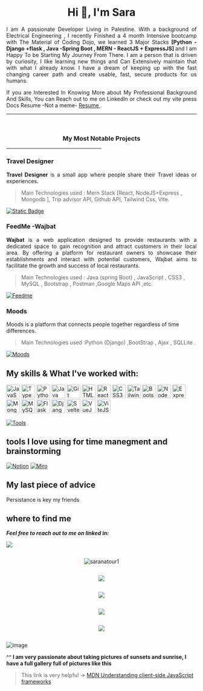 <h1 align="center">Hi 👋, I'm Sara</h1>


<p align ='justify'>
I am A passionate Developer Living in Palestine.  With a background of Electrical Engineering , I recently Finished a 4 month Intensive bootcamp with The Material of Coding Dojo, we learned 3 Major Stacks <strong>[Python - Django +flask , Java -Spring Boot , MERN - ReactJS + ExpressJS] </strong>  and I am Happy To be Starting My Journey From There. I am a person that is driven by curiosity, I like learning new things and Can Extensively maintain that with what I already know. I have a dream of keeping up with the fast changing career path and create usable, fast, secure  products for us humans.
</p>
<p align ='justify'">If you are Interested In Knowing More about My Professional Background And Skills, You can Reach out to me on LinkedIn or check out my vite press Docs Resume -Not a meme-  <a href='https://resume-2-nu.vercel.app/' target='_blank'> Resume </a> .</p>
<hr/>

 <br>
<h3 align="center">My Most Notable Projects </h3>
  <hr align="center"  width='50%'/>

### Travel Designer
<p align ='justify'> <strong>Travel Designer</strong> is a small app where people share their Travel ideas or experiences.   </p>

> Main Technologies used : Mern Stack [React, NodeJS+Express , Mongodb ], Trip advisor API, Github API, Tailwind Css, Vite.

[![Static Badge](https://img.shields.io/badge/Travel-Designer?style=for-the-badge&logo=https%3A%2F%2Fgithub.com%2Fsaranatour1%2FTraval-Designer%2Fraw%2Fmaster%2Fclient%2Fsrc%2Fassets%2Flogo.svg&logoColor=%23E8DED1&label=Github&labelColor=%23E8DED1&color=%23E8DED1)](https://github.com/saranatour1/Traval-Designer)


### FeedMe -Wajbat
<p align ='justify'> <strong>Wajbat</strong>  is a web application designed to provide restaurants with a dedicated space to gain recognition and attract customers in their local area. By offering a platform for restaurant owners to showcase their establishments and interact with potential customers, Wajbat aims to facilitate the growth and success of local restaurants. </p>

> Main Technologies used : Java (spring Boot) , JavaScript , CSS3 , MySQL , Bootstrap , Postman ,Google Maps API ,etc.  

[![Feedme](https://img.shields.io/badge/Spring%20Boot%20-Wajbat?style=for-the-badge&logo=github&logoColor=%2376c095&label=Wajbat&labelColor=%23fff4e5&color=%23f3eee2)](https://github.com/saranatour1/FeedMe)




### Moods
Moods is a platform that connects people together regardless of time differences. 
> Main Technologies used :Python (Django) ,BootStrap , Ajax , SQLLite .

[![Moods](https://img.shields.io/badge/Django-Moods?style=for-the-badge&logo=github&logoColor=%23cccc&label=Moods&labelColor=%23fff4e5)](https://github.com/saranatour1/Moods)




## My skills & What I've worked with: 
<p align="left">
<a href="https://developer.mozilla.org/en-US/docs/Web/JavaScript" target="_blank" rel="noreferrer"><img src="https://raw.githubusercontent.com/danielcranney/readme-generator/main/public/icons/skills/javascript-colored.svg" width="36" height="36" alt="JavaScript" /></a>
 <a href="https://www.typescriptlang.org/" target="_blank" rel="noreferrer"><img src="https://raw.githubusercontent.com/danielcranney/readme-generator/main/public/icons/skills/typescript-colored.svg" width="36" height="36" alt="TypeScript" /></a>
<a href="https://www.python.org/" target="_blank" rel="noreferrer"><img src="https://raw.githubusercontent.com/danielcranney/readme-generator/main/public/icons/skills/python-colored.svg" width="36" height="36" alt="Python" /></a>
<a href="https://www.oracle.com/java/" target="_blank" rel="noreferrer"><img src="https://raw.githubusercontent.com/danielcranney/readme-generator/main/public/icons/skills/java-colored.svg" width="36" height="36" alt="Java" /></a>
<a href="https://git-scm.com/" target="_blank" rel="noreferrer"><img src="https://raw.githubusercontent.com/danielcranney/readme-generator/main/public/icons/skills/git-colored.svg" width="36" height="36" alt="Git" /></a>
<a href="https://developer.mozilla.org/en-US/docs/Glossary/HTML5" target="_blank" rel="noreferrer"><img src="https://raw.githubusercontent.com/danielcranney/readme-generator/main/public/icons/skills/html5-colored.svg" width="36" height="36" alt="HTML5" /></a>
<a href="https://reactjs.org/" target="_blank" rel="noreferrer"><img src="https://raw.githubusercontent.com/danielcranney/readme-generator/main/public/icons/skills/react-colored.svg" width="36" height="36" alt="React" /></a>
<a href="https://www.w3.org/TR/CSS/#css" target="_blank" rel="noreferrer"><img src="https://raw.githubusercontent.com/danielcranney/readme-generator/main/public/icons/skills/css3-colored.svg" width="36" height="36" alt="CSS3" /></a>
<a href="https://tailwindcss.com/" target="_blank" rel="noreferrer"><img src="https://raw.githubusercontent.com/danielcranney/readme-generator/main/public/icons/skills/tailwindcss-colored.svg" width="36" height="36" alt="TailwindCSS" /></a>
<a href="https://getbootstrap.com/" target="_blank" rel="noreferrer"><img src="https://raw.githubusercontent.com/danielcranney/readme-generator/main/public/icons/skills/bootstrap-colored.svg" width="36" height="36" alt="Bootstrap" /></a>
<a href="https://nodejs.org/en/" target="_blank" rel="noreferrer"><img src="https://raw.githubusercontent.com/danielcranney/readme-generator/main/public/icons/skills/nodejs-colored.svg" width="36" height="36" alt="NodeJS" /></a>
<a href="https://expressjs.com/" target="_blank" rel="noreferrer"><img src="https://raw.githubusercontent.com/danielcranney/readme-generator/main/public/icons/skills/express-colored.svg" width="36" height="36" alt="Express" /></a>
<a href="https://www.mongodb.com/" target="_blank" rel="noreferrer"><img src="https://raw.githubusercontent.com/danielcranney/readme-generator/main/public/icons/skills/mongodb-colored.svg" width="36" height="36" alt="MongoDB" /></a>
<a href="https://www.mysql.com/" target="_blank" rel="noreferrer"><img src="https://raw.githubusercontent.com/danielcranney/readme-generator/main/public/icons/skills/mysql-colored.svg" width="36" height="36" alt="MySQL" /></a>
<a href="https://flask.palletsprojects.com/en/2.0.x/" target="_blank" rel="noreferrer"><img src="https://raw.githubusercontent.com/danielcranney/readme-generator/main/public/icons/skills/flask-colored.svg" width="36" height="36" alt="Flask" /></a>
<a href="https://www.djangoproject.com/" target="_blank" rel="noreferrer"><img src="https://raw.githubusercontent.com/danielcranney/readme-generator/main/public/icons/skills/django-colored.svg" width="36" height="36" alt="Django" /></a>
<a href="https://svelte.dev/" target="_blank" rel="noreferrer"><img src="https://raw.githubusercontent.com/danielcranney/readme-generator/main/public/icons/skills/svelte-colored.svg" width="36" height="36" alt="Svelte" /></a>
<a href="https://vuejs.org/" target="_blank" rel="noreferrer"><img src="https://raw.githubusercontent.com/danielcranney/readme-generator/main/public/icons/skills/vuejs-colored.svg" width="36" height="36" alt="VueJS" /></a>
<a href="https://vitejs.dev/" target="_blank" rel="noreferrer"><img src="https://raw.githubusercontent.com/danielcranney/readme-generator/main/public/icons/skills/vite-colored.svg" width="36" height="36" alt="ViteJS" /></a>

  [![Tools](https://skillicons.dev/icons?i=spring,postman&perline=7)](https://skillicons.dev) 
</p>
               
## tools I love using for time manegment and brainstorming 
[![Notion](https://img.shields.io/badge/Notion-000000?style=for-the-badge&logo=notion&logoColor=white)](https://www.notion.so/)
[![Miro](https://img.shields.io/badge/Miro-F7C922?style=for-the-badge&logo=Miro&logoColor=050036)](https://miro.com/)

<!-- ## other things I use 
![Google analytics](https://img.shields.io/badge/Google%20Analytics-E37400?style=for-the-badge&logo=google%20analytics&logoColor=white)
![Railway](https://img.shields.io/badge/Railway-131415?style=for-the-badge&logo=railway&logoColor=white)
![Vercel](https://img.shields.io/badge/Vercel-000000?style=for-the-badge&logo=vercel&logoColor=white)
![Postman](https://img.shields.io/badge/Postman-FF6C37?style=for-the-badge&logo=Postman&logoColor=white) -->
## My last piece of advice
Persistance is key my friends

## where to find me
***Feel free to reach out to me on linked in:*** <br>

<a href="https://www.linkedin.com/in/saranatour/" target="_blank"> <img src="https://img.shields.io/badge/LinkedIn-0077B5?style=for-the-badge&logo=linkedin&logoColor=white" /> </a>

<div style="display: flex; flex-direction: column; align-items: center;">
  <p align="center">
    <img src="https://komarev.com/ghpvc/?username=saralocalgit&label=Profile%20views&color=0e75b6&style=flat" alt="saranatour1" />
  </p>

  <p align="center">
    <img src="https://github-profile-summary-cards.vercel.app/api/cards/profile-details?username=saranatour1&theme=github_dark" />
  </p>

  <!-- Uncomment the line below if you want to align the card in the middle -->
  <!-- <p align="center">
    <img src="https://github-readme-stats-git-masterrstaa-rickstaa.vercel.app/api?username=saranatour1&theme=dark" />
  </p> -->

  <p align="center">
    <img src="https://github-readme-stats.vercel.app/api/top-langs/?username=saranatour1&layout=compact&theme=dark" />
  </p>

  <p align="center">
    <img src="https://github-readme-streak-stats.herokuapp.com/?user=saranatour1&theme=dark" />
  </p>

  <p align="center">
    <img src="https://leetcard.jacoblin.cool/SaraNatour?border=0&radius=20" />
  </p>
</div>




<!-- ![Profile counter](https://hits.seeyoufarm.com/api/count/incr/badge.svg?url=https%3A%2F%2Fgithub.com%2Fsaranatour11212%2Fhit-counter) -->
![image](https://user-images.githubusercontent.com/77834808/231468670-ba2fd0dc-2633-4c52-b0b9-518075699147.png)


^^ **I am very passionate about taking pictures of sunsets and sunrise, I have a full gallery full of pictures like this** 
>This link is very helpful -> [MDN Understanding client-side JavaScript frameworks](https://developer.mozilla.org/en-US/docs/Learn/Tools_and_testing/Client-side_JavaScript_frameworks)
